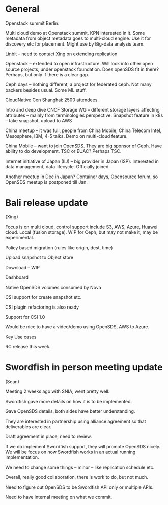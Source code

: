 # General

Openstack summit Berlin:

Multi cloud demo at Openstack summit. KPN interested in it. Some metadata from object metadata goes to multi-cloud engine. Use it for discovery etc for placement. Might use by Big-data analysis team.

Linbit – need to contact Xing on extending replication

Openstack – extended to open infrastructure. Will look into other open source projects, under openstack foundation. Does openSDS fit in there? Perhaps, but only if there is a clear gap.

Ceph days – nothing different, a project for federated ceph. Not many backers besides usual. Some ML stuff. 

CloudNative Con Shanghai:  2500 attendees.

Intro and deep dive CNCF Storage WG – different storage layers affecting attributes – mainly from terminologies perspective.
Snapshot feature in k8s – take snapshot, upload to AWS

China meetup – it was full, people from China Mobile, China Telecom Intel, Mesosphere, IBM, 4-5 talks. Demo on multi-cloud feature. 

China Mobile – want to join OpenSDS. They are big sponsor of Ceph. Have ability to do development. TSC or EUAC? Perhaps TSC.

Internet initiative of Japan (IIJ) – big provider in Japan (ISP). Interested in data management, data lifecycle. Officially joined. 

Another meetup in Dec in Japan? Container days, Opensource forum, so OpenSDS meetup is postponed till Jan.


# Bali release update
(Xing)

Focus is on multi cloud, control support include S3, AWS, Azure, Huawei cloud. Local (fusion storage). WIP for Ceph, but may not make it, may be experimental.

Policy based migration (rules like origin, dest, time)

Upload snapshot to Object store

Download – WIP

Dashboard

Native OpenSDS volumes consumed by Nova

CSI support for create snapshot etc.

CSI plugin refactoring is also ready

Support for CSI 1.0

Would be nice to have a video/demo using OpenSDS, AWS to Azure.

Key Use cases

RC release this week.

# Swordfish in person meeting update 
(Sean)

Meeting 2 weeks ago with SNIA, went pretty well. 

Swordfish gave more details on how it is to be implemented. 

Gave OpenSDS details, both sides have better understanding.

They are interested in partnership using alliance agreement so that deliverables are clear.

Draft agreement in place, need to review.

If we do implement Swordfish support, they will promote OpenSDS nicely. We will be focus on how Swordfish works in an actual running implementation.

We need to change some things – minor – like replication schedule etc.

Overall, really good collaboration, there is work to do, but not much.

Need to figure out OpenSDS to be Swordfish API only or multiple APIs.

Need to have internal meeting on what we commit.

